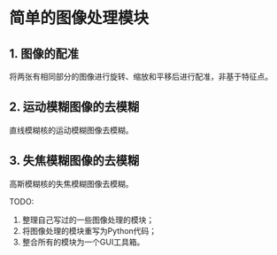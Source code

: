 # 简单的图像处理模块

## 1. 图像的配准

将两张有相同部分的图像进行旋转、缩放和平移后进行配准，非基于特征点。

## 2. 运动模糊图像的去模糊

直线模糊核的运动模糊图像去模糊。

## 3. 失焦模糊图像的去模糊

高斯模糊核的失焦模糊图像去模糊。

TODO:
1. 整理自己写过的一些图像处理的模块；
2. 将图像处理的模块重写为Python代码；
3. 整合所有的模块为一个GUI工具箱。